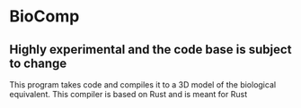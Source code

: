 # BioComp
## Highly experimental and the code base is subject to change
This program takes code and compiles it to a 3D model of the biological equivalent. This compiler is based on Rust and is meant for Rust
